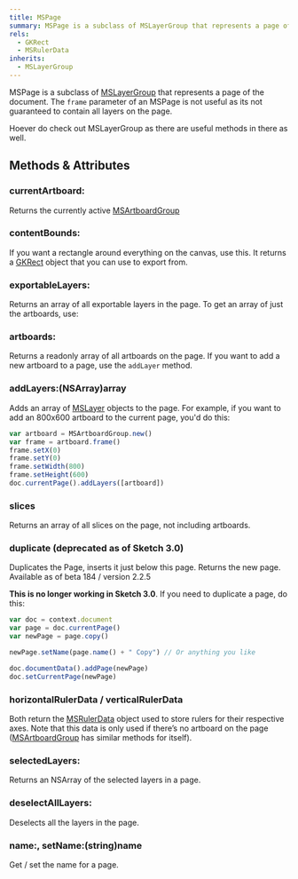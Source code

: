 ```yaml
---
title: MSPage
summary: MSPage is a subclass of MSLayerGroup that represents a page of the document. The <code>frame</code> parameter of an MSPage is not useful as its not guaranteed to contain all layers on the page.
rels:
  - GKRect
  - MSRulerData
inherits:
  - MSLayerGroup
---
```


MSPage is a subclass of [MSLayerGroup](/reference/MSLayerGroup/) that represents a page of the document.
The `frame` parameter of an MSPage is not useful as its not guaranteed to contain all layers on the page.

Hoever do check out MSLayerGroup as there are useful methods in there as well.

## Methods & Attributes

### currentArtboard:

Returns the currently active [MSArtboardGroup](/reference/MSArtboardGroup/)

### contentBounds:

If you want a rectangle around everything on the canvas, use this. It returns a [GKRect](/reference/GKRect/) object that you can use to export from.

### exportableLayers:

Returns an array of all exportable layers in the page. To get an array of just the artboards, use:

### artboards:

Returns a readonly array of all artboards on the page. If you want to add a new artboard to a page, use the `addLayer` method.

### addLayers:(NSArray)array

Adds an array of [MSLayer](/reference/MSLayer/) objects to the page. For example, if you want to add an 800x600 artboard to the current page, you'd do this:

```javascript
var artboard = MSArtboardGroup.new()
var frame = artboard.frame()
frame.setX(0)
frame.setY(0)
frame.setWidth(800)
frame.setHeight(600)
doc.currentPage().addLayers([artboard])
```

### slices

Returns an array of all slices on the page, not including artboards.

### duplicate (deprecated as of Sketch 3.0)

Duplicates the Page, inserts it just below this page. Returns the new page.
Available as of beta 184 / version 2.2.5

**This is no longer working in Sketch 3.0**. If you need to duplicate a page, do this:

```javascript
var doc = context.document
var page = doc.currentPage()
var newPage = page.copy()

newPage.setName(page.name() + " Copy") // Or anything you like

doc.documentData().addPage(newPage)
doc.setCurrentPage(newPage)
```

### horizontalRulerData / verticalRulerData

Both return the [MSRulerData](/reference/MSRulerData/) object used to store rulers for their respective axes. Note that this data is only used if there’s no artboard on the page ([MSArtboardGroup](/reference/MSArtboardGroup/) has similar methods for itself).

### selectedLayers:

Returns an NSArray of the selected layers in a page.

### deselectAllLayers:

Deselects all the layers in the page.

### name:, setName:(string)name

Get / set the name for a page.
